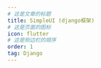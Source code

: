```yaml
---
# 这是文章的标题
title: SimpleUI (django框架)
# 这是页面的图标
icon: flutter
# 这是侧边栏的顺序
order: 1
tag: Django 
---
```

